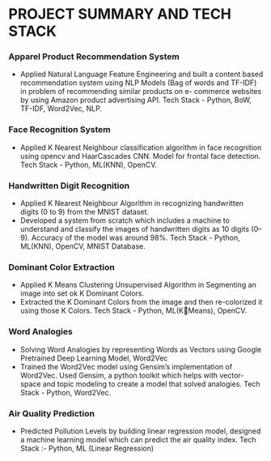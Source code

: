 # PROJECT SUMMARY AND TECH STACK


### Apparel Product Recommendation System
- Applied Natural Language Feature Engineering and built a content based recommendation system using NLP Models (Bag
of words and TF-IDF) in problem of recommending similar products on e- commerce websites by using Amazon product
advertising API. Tech Stack - Python, BoW, TF-IDF, Word2Vec, NLP.

### Face Recognition System
- Applied K Nearest Neighbour classification algorithm in face recognition using opencv and HaarCascades CNN.
Model for frontal face detection. Tech Stack - Python, ML(KNN), OpenCV.

### Handwritten Digit Recognition
- Applied K Nearest Neighbour Algorithm in recognizing handwritten digits (0 to 9) from the MNIST dataset.
- Developed a system from scratch which includes a machine to understand and classify the images of handwritten digits as
10 digits (0–9). Accuracy of the model was around 98%. Tech Stack - Python, ML(KNN), OpenCV, MNIST Database.

### Dominant Color Extraction
- Applied K Means Clustering Unsupervised Algorithm in Segmenting an image into set ok K Dominant Colors.
- Extracted the K Dominant Colors from the image and then re-colorized it using those K Colors. Tech Stack - Python, ML(KMeans), OpenCV.

### Word Analogies
- Solving Word Analogies by representing Words as Vectors using Google Pretrained Deep Learning Model, Word2Vec
- Trained the Word2Vec model using Gensim’s implementation of Word2Vec. Used Gensim, a python toolkit which helps
with vector-space and topic modeling to create a model that solved analogies. Tech Stack - Python, Word2Vec.

### Air Quality Prediction
- Predicted Pollution Levels by building linear regression model, designed a machine learning model which can predict the
air quality index. Tech Stack :- Python, ML (Linear Regression)
